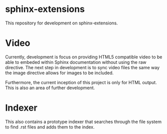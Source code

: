 # sphinx-extensions


This repository for development on sphinx-extensions.

Video
======


Currently, development is focus on providing HTML5 compatible video to be able to embeded within Sphinx documentation without using the raw directive. 
The next step in development is to sync video files the same way the image directive allows for images to be included. 

Furthermore, the current inception of this project is only for HTML output.  This is also an area of further development.

Indexer
=======

This also contains a prototype indexer that searches through the file system to find .rst files and adds them to the index.
